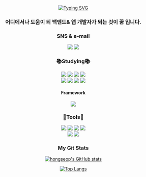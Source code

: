 <br><br>
<div align=center>

[![Typing SVG](https://readme-typing-svg.demolab.com?font=Fira+Code&size=30&pause=1000&color=81BEF7&center=true&width=435&lines=Hello%2C+I%E2%80%99m+hongsub.;back-end+developer)](https://git.io/typing-svg)
### 어디에서나 도움이 되 백엔드& 앱 개발자가 되는 것이 **꿈** 입니다.

<div align="center"><h3>SNS & e-mail</h3></div>
<div align = center>
<img src="https://img.shields.io/badge/@wjd_ghdtjq-E4405F?style=flat-square&logo=Instagram&logoColor=white">
<img src="https://img.shields.io/badge/a01082372487@gmail.com-EA4335?style=flat-square&logo=gmail&logoColor=white"></a>
</a>

<div align="center"><h3>📚Studying📚</h3></div>
 <div align="center">
<img src="https://img.shields.io/badge/HTML5-E34F26?style=flat-square&logo=HTML5&logoColor=white">
<img src="https://img.shields.io/badge/CSS3-1572B6?style=flat-square&logo=Css3&logoColor=white">
<img src="https://img.shields.io/badge/C-A8B9CC.svg?style=flat-square&logo=C&logoColor=white">
 <img src="https://img.shields.io/badge/adobeillustrator-FF9A00?style=flat-square&logo=adobeillustrator&logoColor=white"/><br>
<img src="https://img.shields.io/badge/JAVA-007396?style=flat-square&logo=java&logoColor=white">
<img src="https://img.shields.io/badge/JavaScript-F7DF1E?style=flat-square&logo=JavaScript&logoColor=white">
<img src="https://img.shields.io/badge/Oracle-F80000?style=flat-square&logo=Oracle&logoColor=white">
 <img src="https://img.shields.io/badge/react-61DAFB?style=flat-square&logo=react&logoColor=white">
  <div align="center"><h4>Framework</h4>
<img src="https://img.shields.io/badge/React Native-73c4f3?style=flat-square&logo=react&logoColor=white&">
</div>
 
<div align="center"><h3>🔧Tools🔧</h3></div>
<div align="center">
<img src="https://img.shields.io/badge/Git-F05032.svg?&style=flat-square&logo=Git&logoColor=white">
<img src="https://img.shields.io/badge/Eclipse%20IDE-2C2255.svg?&style=flat-square&logo=Eclipse%20IDE&logoColor=white">
<img src="https://img.shields.io/badge/Visual%20Studio%20Code-007ACC.svg?&style=flat-square&logo=Visual%20Studio%20Code&logoColor=white">
<img src="https://img.shields.io/badge/github-181717?style=flat-square&logo=github&logoColor=white"><br>
<img src="https://img.shields.io/badge/Intellij%20IDEA-000000.svg?&style=flat-square&logo=intellijidea&logoColor=white">
<img src="https://img.shields.io/badge/Android%20Studio-3DDC84?style=flat-square&logo=Android%20Studio&logoColor=white">
</div>


<div align="center"><h3>My Git Stats</h3></div> 

[![hongseop's GitHub stats](https://github-readme-stats.vercel.app/api?username=junghongseop&theme=calm)](https://github.com/junghongseop/github-readme-stats)

[![Top Langs](https://github-readme-stats.vercel.app/api/top-langs/?username=junghongseop&layout=compact&theme=gruvbox)](https://github.com/junghongseop/github-readme-stats)
 
